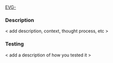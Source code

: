 [EVG-<number>](https://jira.mongodb.org/browse/EVG-<number>)

### Description 
< add description, context, thought process, etc >

### Testing 
  < add a description of how you tested it >
